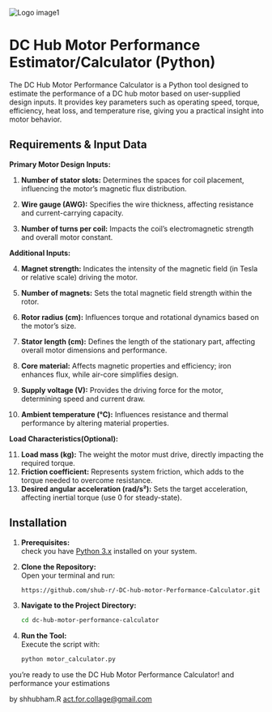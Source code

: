 ![Logo image1](https://github.com/user-attachments/assets/8eba302e-c8f1-4546-9e0b-66469b2d8a95)

# DC Hub Motor Performance Estimator/Calculator (Python)

The DC Hub Motor Performance Calculator is a Python tool designed to estimate the performance of a DC hub motor based on user-supplied design inputs. It provides key parameters such as operating speed, torque, efficiency, heat loss, and temperature rise, giving you a practical insight into motor behavior.


## Requirements & Input Data
**Primary Motor Design Inputs:**
1. **Number of stator slots:** Determines the spaces for coil placement, influencing the motor’s magnetic flux distribution.  
2. **Wire gauge (AWG):** Specifies the wire thickness, affecting resistance and current-carrying capacity.  

3. **Number of turns per coil:** Impacts the coil’s electromagnetic strength and overall motor constant.  

**Additional Inputs:**

4. **Magnet strength:** Indicates the intensity of the magnetic field (in Tesla or relative scale) driving the motor.  
5. **Number of magnets:** Sets the total magnetic field strength within the rotor.  
6. **Rotor radius (cm):** Influences torque and rotational dynamics based on the motor’s size.  
7. **Stator length (cm):** Defines the length of the stationary part, affecting overall motor dimensions and performance.  
8. **Core material:** Affects magnetic properties and efficiency; iron enhances flux, while air-core simplifies design.  
9. **Supply voltage (V):** Provides the driving force for the motor, determining speed and current draw.  

10. **Ambient temperature (°C):** Influences resistance and thermal performance by altering material properties. 

**Load Characteristics(Optional):**


11. **Load mass (kg):** The weight the motor must drive, directly impacting the required torque.  
12. **Friction coefficient:** Represents system friction, which adds to the torque needed to overcome resistance.  
13. **Desired angular acceleration (rad/s²):** Sets the target acceleration, affecting inertial torque (use 0 for steady-state).
## Installation

1. **Prerequisites:**  
   check you have [Python 3.x](https://www.python.org/downloads/) installed on your system.

2. **Clone the Repository:**  
   Open your terminal and run:  
   ```bash
   https://github.com/shub-r/-DC-hub-motor-Performance-Calculator.git
   ```

3. **Navigate to the Project Directory:**  
   ```bash
   cd dc-hub-motor-performance-calculator
   ```

4. **Run the Tool:**  
   Execute the script with:  
   ```bash
   python motor_calculator.py
   ```

you’re ready to use the DC Hub Motor Performance Calculator!
and performance your estimations  

by shhubham.R
act.for.collage@gmail.com
